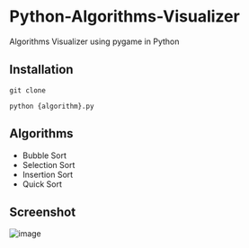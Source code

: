 # Python-Algorithms-Visualizer

Algorithms Visualizer using pygame in Python

## Installation 
```
git clone
```

```
python {algorithm}.py
```

## Algorithms

- Bubble Sort
- Selection Sort
- Insertion Sort
- Quick Sort

## Screenshot

![image](https://github.com/user-attachments/assets/30ec1d75-d3fe-49b8-a5fa-1b2a76fb8967)
